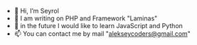 - 👋 Hi, I’m Seyrol
- 👀 I am writing on PHP and Framework "Laminas"
- 🌱 in the future I would like to learn JavaScript and Python
- 📫 You can contact me by mail "alekseycoders@gmail.com"

<!---
Seyrol/Seyrol is a ✨ special ✨ repository because its `README.md` (this file) appears on your GitHub profile.
You can click the Preview link to take a look at your changes.
--->
